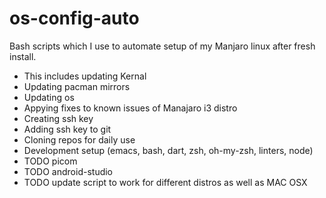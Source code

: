 # os-config-auto
Bash scripts which I use to automate setup of my Manjaro linux after fresh install.

- This includes updating Kernal
- Updating pacman mirrors
- Updating os
- Appying fixes to known issues of Manajaro i3 distro
- Creating ssh key
- Adding ssh key to git
- Cloning repos for daily use
- Development setup (emacs, bash, dart, zsh, oh-my-zsh, linters, node)
- TODO picom
- TODO android-studio
- TODO update script to work for different distros as well as MAC OSX

